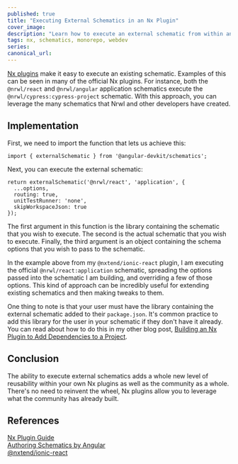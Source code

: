 ```yaml
---
published: true
title: "Executing External Schematics in an Nx Plugin"
cover_image:
description: "Learn how to execute an external schematic from within an Nx Plugin"
tags: nx, schematics, monorepo, webdev
series:
canonical_url:
---
```


[Nx plugins](https://nx.dev/nx-community) make it easy to execute an existing schematic. Examples of this can be seen in many of the official Nx plugins. For instance, both the `@nrwl/react` and `@nrwl/angular` application schematics execute the `@nrwl/cypress:cypress-project` schematic. With this approach, you can leverage the many schematics that Nrwl and other developers have created.

## Implementation

First, we need to import the function that lets us achieve this:

```
import { externalSchematic } from '@angular-devkit/schematics';
```

Next, you can execute the external schematic:

```
return externalSchematic('@nrwl/react', 'application', {
  ...options,
  routing: true,
  unitTestRunner: 'none',
  skipWorkspaceJson: true
});
```

The first argument in this function is the library containing the schematic that you wish to execute. The second is the actual schematic that you wish to execute. Finally, the third argument is an object containing the schema options that you wish to pass to the schematic.

In the example above from my `@nxtend/ionic-react` plugin, I am executing the official `@nrwl/react:application` schematic, spreading the options passed into the schematic I am building, and overriding a few of those options. This kind of approach can be incredibly useful for extending existing schematics and then making tweaks to them.

One thing to note is that your user must have the library containing the external schematic added to their `package.json`. It's common practice to add this library for the user in your schematic if they don't have it already. You can read about how to do this in my other blog post, [Building an Nx Plugin to Add Dependencies to a Project](https://dev.to/devinshoemaker/building-an-nx-plugin-to-add-dependencies-to-a-project-29ih).

## Conclusion

The ability to execute external schematics adds a whole new level of reusability within your own Nx plugins as well as the community as a whole. There's no need to reinvent the wheel, Nx plugins allow you to leverage what the community has already built.

## References

[Nx Plugin Guide](https://nx.dev/react/plugins/nx-plugin/overview)<br>
[Authoring Schematics by Angular](https://angular.io/guide/schematics-authoring)<br>
[@nxtend/ionic-react](https://github.com/devinshoemaker/nxtend/tree/master/libs/ionic-react)
